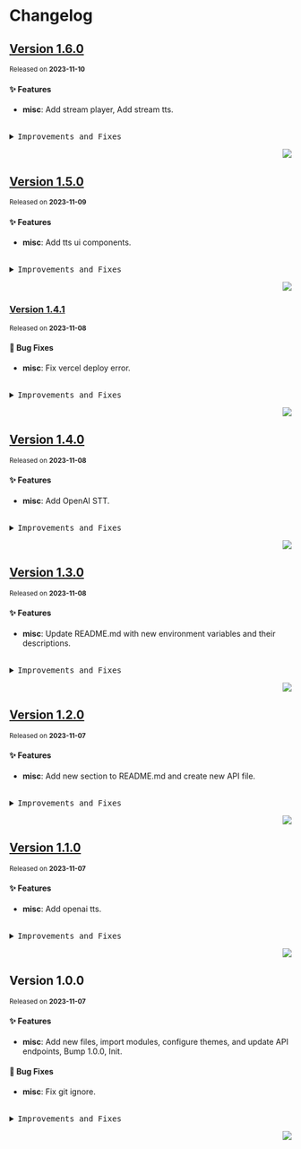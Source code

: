 <a name="readme-top"></a>

# Changelog

## [Version 1.6.0](https://github.com/lobehub/lobe-tts/compare/v1.5.0...v1.6.0)

<sup>Released on **2023-11-10**</sup>

#### ✨ Features

- **misc**: Add stream player, Add stream tts.

<br/>

<details>
<summary><kbd>Improvements and Fixes</kbd></summary>

#### What's improved

- **misc**: Add stream player ([72e90ac](https://github.com/lobehub/lobe-tts/commit/72e90ac))
- **misc**: Add stream tts ([51d4129](https://github.com/lobehub/lobe-tts/commit/51d4129))

</details>

<div align="right">

[![](https://img.shields.io/badge/-BACK_TO_TOP-151515?style=flat-square)](#readme-top)

</div>

## [Version 1.5.0](https://github.com/lobehub/lobe-tts/compare/v1.4.1...v1.5.0)

<sup>Released on **2023-11-09**</sup>

#### ✨ Features

- **misc**: Add tts ui components.

<br/>

<details>
<summary><kbd>Improvements and Fixes</kbd></summary>

#### What's improved

- **misc**: Add tts ui components ([1a37f4f](https://github.com/lobehub/lobe-tts/commit/1a37f4f))

</details>

<div align="right">

[![](https://img.shields.io/badge/-BACK_TO_TOP-151515?style=flat-square)](#readme-top)

</div>

### [Version 1.4.1](https://github.com/lobehub/lobe-tts/compare/v1.4.0...v1.4.1)

<sup>Released on **2023-11-08**</sup>

#### 🐛 Bug Fixes

- **misc**: Fix vercel deploy error.

<br/>

<details>
<summary><kbd>Improvements and Fixes</kbd></summary>

#### What's fixed

- **misc**: Fix vercel deploy error ([159916c](https://github.com/lobehub/lobe-tts/commit/159916c))

</details>

<div align="right">

[![](https://img.shields.io/badge/-BACK_TO_TOP-151515?style=flat-square)](#readme-top)

</div>

## [Version 1.4.0](https://github.com/lobehub/lobe-tts/compare/v1.3.0...v1.4.0)

<sup>Released on **2023-11-08**</sup>

#### ✨ Features

- **misc**: Add OpenAI STT.

<br/>

<details>
<summary><kbd>Improvements and Fixes</kbd></summary>

#### What's improved

- **misc**: Add OpenAI STT ([e6b1916](https://github.com/lobehub/lobe-tts/commit/e6b1916))

</details>

<div align="right">

[![](https://img.shields.io/badge/-BACK_TO_TOP-151515?style=flat-square)](#readme-top)

</div>

## [Version 1.3.0](https://github.com/lobehub/lobe-tts/compare/v1.2.0...v1.3.0)

<sup>Released on **2023-11-08**</sup>

#### ✨ Features

- **misc**: Update README.md with new environment variables and their descriptions.

<br/>

<details>
<summary><kbd>Improvements and Fixes</kbd></summary>

#### What's improved

- **misc**: Update README.md with new environment variables and their descriptions ([13d96ed](https://github.com/lobehub/lobe-tts/commit/13d96ed))

</details>

<div align="right">

[![](https://img.shields.io/badge/-BACK_TO_TOP-151515?style=flat-square)](#readme-top)

</div>

## [Version 1.2.0](https://github.com/lobehub/lobe-tts/compare/v1.1.0...v1.2.0)

<sup>Released on **2023-11-07**</sup>

#### ✨ Features

- **misc**: Add new section to README.md and create new API file.

<br/>

<details>
<summary><kbd>Improvements and Fixes</kbd></summary>

#### What's improved

- **misc**: Add new section to README.md and create new API file ([630b586](https://github.com/lobehub/lobe-tts/commit/630b586))

</details>

<div align="right">

[![](https://img.shields.io/badge/-BACK_TO_TOP-151515?style=flat-square)](#readme-top)

</div>

## [Version 1.1.0](https://github.com/lobehub/lobe-tts/compare/v1.0.0...v1.1.0)

<sup>Released on **2023-11-07**</sup>

#### ✨ Features

- **misc**: Add openai tts.

<br/>

<details>
<summary><kbd>Improvements and Fixes</kbd></summary>

#### What's improved

- **misc**: Add openai tts ([3dfcf6b](https://github.com/lobehub/lobe-tts/commit/3dfcf6b))

</details>

<div align="right">

[![](https://img.shields.io/badge/-BACK_TO_TOP-151515?style=flat-square)](#readme-top)

</div>

## Version 1.0.0

<sup>Released on **2023-11-07**</sup>

#### ✨ Features

- **misc**: Add new files, import modules, configure themes, and update API endpoints, Bump 1.0.0, Init.

#### 🐛 Bug Fixes

- **misc**: Fix git ignore.

<br/>

<details>
<summary><kbd>Improvements and Fixes</kbd></summary>

#### What's improved

- **misc**: Add new files, import modules, configure themes, and update API endpoints ([9930472](https://github.com/lobehub/lobe-tts/commit/9930472))
- **misc**: Bump 1.0.0 ([9ce0f91](https://github.com/lobehub/lobe-tts/commit/9ce0f91))
- **misc**: Init ([9961d3a](https://github.com/lobehub/lobe-tts/commit/9961d3a))

#### What's fixed

- **misc**: Fix git ignore ([680649c](https://github.com/lobehub/lobe-tts/commit/680649c))

</details>

<div align="right">

[![](https://img.shields.io/badge/-BACK_TO_TOP-151515?style=flat-square)](#readme-top)

</div>
